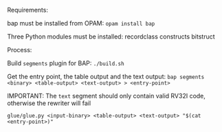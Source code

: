 Requirements:

bap must be installed from OPAM:
`opam install bap`

Three Python modules must be installed:
recordclass
constructs
bitstruct

Process:

Build `segments` plugin for BAP:
`./build.sh`

Get the entry point, the table output and the text output:
`bap segments <binary> <table-output> <text-output> > <entry-point>`

IMPORTANT:
The `text` segment should only contain valid RV32I code, otherwise the rewriter will fail

`glue/glue.py <input-binary> <table-output> <text-output> "$(cat <entry-point>)"`